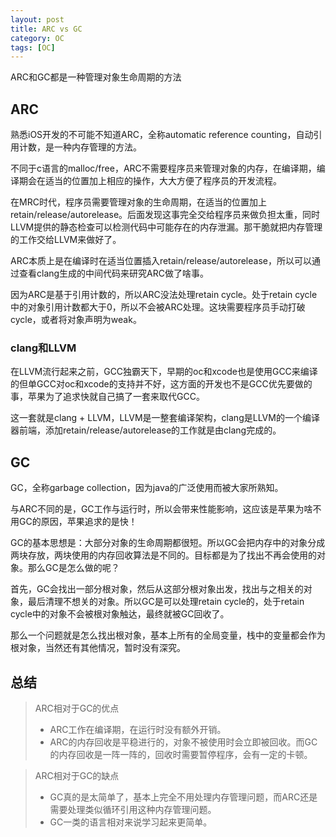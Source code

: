 ```yaml
---
layout: post
title: ARC vs GC
category: OC
tags: [OC]
---
```



ARC和GC都是一种管理对象生命周期的方法

## ARC

熟悉iOS开发的不可能不知道ARC，全称automatic reference counting，自动引用计数，是一种内存管理的方法。

不同于c语言的malloc/free，ARC不需要程序员来管理对象的内存，在编译期，编译期会在适当的位置加上相应的操作，大大方便了程序员的开发流程。

在MRC时代，程序员需要管理对象的生命周期，在适当的位置加上retain/release/autorelease。后面发现这事完全交给程序员来做负担太重，同时LLVM提供的静态检查可以检测代码中可能存在的内存泄漏。那干脆就把内存管理的工作交给LLVM来做好了。

ARC本质上是在编译时在适当位置插入retain/release/autorelease，所以可以通过查看clang生成的中间代码来研究ARC做了啥事。

因为ARC是基于引用计数的，所以ARC没法处理retain cycle。处于retain cycle中的对象引用计数都大于0，所以不会被ARC处理。这块需要程序员手动打破cycle，或者将对象声明为weak。

### clang和LLVM

在LLVM流行起来之前，GCC独霸天下，早期的oc和xcode也是使用GCC来编译的但单GCC对oc和xcode的支持并不好，这方面的开发也不是GCC优先要做的事，苹果为了追求快就自己搞了一套来取代GCC。

这一套就是clang + LLVM，LLVM是一整套编译架构，clang是LLVM的一个编译器前端，添加retain/release/autorelease的工作就是由clang完成的。

## GC

GC，全称garbage collection，因为java的广泛使用而被大家所熟知。

与ARC不同的是，GC工作与运行时，所以会带来性能影响，这应该是苹果为啥不用GC的原因，苹果追求的是快！

GC的基本思想是：大部分对象的生命周期都很短。所以GC会把内存中的对象分成两块存放，两块使用的内存回收算法是不同的。目标都是为了找出不再会使用的对象。那么GC是怎么做的呢？

首先，GC会找出一部分根对象，然后从这部分根对象出发，找出与之相关的对象，最后清理不想关的对象。所以GC是可以处理retain cycle的，处于retain cycle中的对象不会被根对象触达，最终就被GC回收了。

那么一个问题就是怎么找出根对象，基本上所有的全局变量，栈中的变量都会作为根对象，当然还有其他情况，暂时没有深究。

## 总结

> ARC相对于GC的优点
> - ARC工作在编译期，在运行时没有额外开销。
> - ARC的内存回收是平稳进行的，对象不被使用时会立即被回收。而GC的内存回收是一阵一阵的，回收时需要暂停程序，会有一定的卡顿。

> ARC相对于GC的缺点
> - GC真的是太简单了，基本上完全不用处理内存管理问题，而ARC还是需要处理类似循环引用这种内存管理问题。
> - GC一类的语言相对来说学习起来更简单。